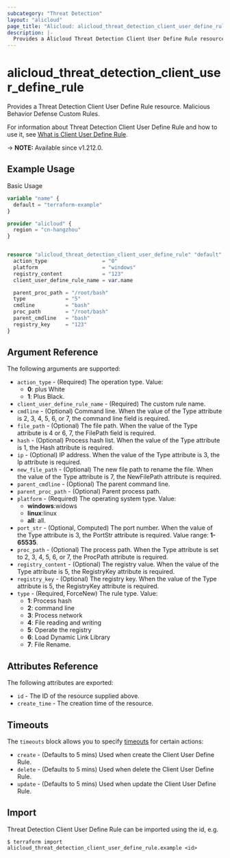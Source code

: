 ```yaml
---
subcategory: "Threat Detection"
layout: "alicloud"
page_title: "Alicloud: alicloud_threat_detection_client_user_define_rule"
description: |-
  Provides a Alicloud Threat Detection Client User Define Rule resource.
---
```


# alicloud_threat_detection_client_user_define_rule

Provides a Threat Detection Client User Define Rule resource. Malicious Behavior Defense Custom Rules.

For information about Threat Detection Client User Define Rule and how to use it, see [What is Client User Define Rule](https://www.alibabacloud.com/help/en/security-center/developer-reference/api-sas-2018-12-03-addclientuserdefinerule).

-> **NOTE:** Available since v1.212.0.

## Example Usage

Basic Usage

```terraform
variable "name" {
  default = "terraform-example"
}

provider "alicloud" {
  region = "cn-hangzhou"
}


resource "alicloud_threat_detection_client_user_define_rule" "default" {
  action_type                  = "0"
  platform                     = "windows"
  registry_content             = "123"
  client_user_define_rule_name = var.name

  parent_proc_path = "/root/bash"
  type             = "5"
  cmdline          = "bash"
  proc_path        = "/root/bash"
  parent_cmdline   = "bash"
  registry_key     = "123"
}
```

## Argument Reference

The following arguments are supported:
* `action_type` - (Required) The operation type. Value:
  - **0**: plus White
  - **1**: Plus Black.
* `client_user_define_rule_name` - (Required) The custom rule name.
* `cmdline` - (Optional) Command line. When the value of the Type attribute is 2, 3, 4, 5, 6, or 7, the command line field is required.
* `file_path` - (Optional) The file path. When the value of the Type attribute is 4 or 6, 7, the FilePath field is required.
* `hash` - (Optional) Process hash list. When the value of the Type attribute is 1, the Hash attribute is required.
* `ip` - (Optional) IP address. When the value of the Type attribute is 3, the Ip attribute is required.
* `new_file_path` - (Optional) The new file path to rename the file. When the value of the Type attribute is 7, the NewFilePath attribute is required.
* `parent_cmdline` - (Optional) The parent command line.
* `parent_proc_path` - (Optional) Parent process path.
* `platform` - (Required) The operating system type. Value:
  - **windows**:widows
  - **linux**:linux
  - **all**: all.
* `port_str` - (Optional, Computed) The port number. When the value of the Type attribute is 3, the PortStr attribute is required. Value range: **1-65535**.
* `proc_path` - (Optional) The process path. When the Type attribute is set to 2, 3, 4, 5, 6, or 7, the ProcPath attribute is required.
* `registry_content` - (Optional) The registry value. When the value of the Type attribute is 5, the RegistryKey attribute is required.
* `registry_key` - (Optional) The registry key. When the value of the Type attribute is 5, the RegistryKey attribute is required.
* `type` - (Required, ForceNew) The rule type. Value:
  - **1**: Process hash
  - **2**: command line
  - **3**: Process network
  - **4**: File reading and writing
  - **5**: Operate the registry
  - **6**: Load Dynamic Link Library
  - **7**: File Rename.

## Attributes Reference

The following attributes are exported:
* `id` - The ID of the resource supplied above.
* `create_time` - The creation time of the resource.

## Timeouts

The `timeouts` block allows you to specify [timeouts](https://www.terraform.io/docs/configuration-0-11/resources.html#timeouts) for certain actions:
* `create` - (Defaults to 5 mins) Used when create the Client User Define Rule.
* `delete` - (Defaults to 5 mins) Used when delete the Client User Define Rule.
* `update` - (Defaults to 5 mins) Used when update the Client User Define Rule.

## Import

Threat Detection Client User Define Rule can be imported using the id, e.g.

```shell
$ terraform import alicloud_threat_detection_client_user_define_rule.example <id>
```